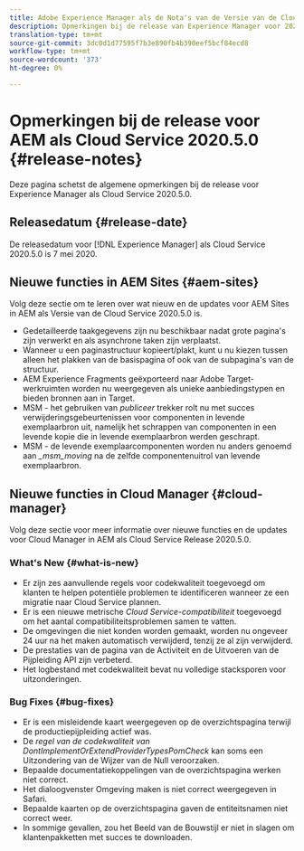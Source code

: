 ```yaml
---
title: Adobe Experience Manager als de Nota's van de Versie van de Cloud Service voor 2020.5.0
description: Opmerkingen bij de release van Experience Manager voor 2020.5.0
translation-type: tm+mt
source-git-commit: 3dc0d1d77595f7b3e890fb4b390eef5bcf84ecd8
workflow-type: tm+mt
source-wordcount: '373'
ht-degree: 0%

---
```



# Opmerkingen bij de release voor AEM als Cloud Service 2020.5.0 {#release-notes}

Deze pagina schetst de algemene opmerkingen bij de release voor Experience Manager als Cloud Service 2020.5.0.

## Releasedatum {#release-date}

De releasedatum voor [!DNL Experience Manager] als Cloud Service 2020.5.0 is 7 mei 2020.

## Nieuwe functies in AEM Sites {#aem-sites}

Volg deze sectie om te leren over wat nieuw en de updates voor AEM Sites in AEM als Versie van de Cloud Service 2020.5.0 is.

* Gedetailleerde taakgegevens zijn nu beschikbaar nadat grote pagina&#39;s zijn verwerkt en als asynchrone taken zijn verplaatst.
* Wanneer u een paginastructuur kopieert/plakt, kunt u nu kiezen tussen alleen het plakken van de basispagina of ook van de subpagina&#39;s van de structuur.
* AEM Experience Fragments geëxporteerd naar Adobe Target-werkruimten worden nu weergegeven als unieke aanbiedingstypen en bieden bronnen aan in Target.
* MSM - het gebruiken van *publiceer* trekker rolt nu met succes verwijderingsgebeurtenissen voor componenten in levende exemplaarbron uit, namelijk het schrappen van componenten in een levende kopie die in levende exemplaarbron werden geschrapt.
* MSM - de levende exemplaarcomponenten worden nu anders genoemd aan *_msm_moving* na de zelfde componentenuitrol van levende exemplaarbron.


## Nieuwe functies in Cloud Manager {#cloud-manager}

Volg deze sectie voor meer informatie over nieuwe functies en de updates voor Cloud Manager in AEM als Cloud Service Release 2020.5.0.

### What&#39;s New {#what-is-new}

* Er zijn zes aanvullende regels voor codekwaliteit toegevoegd om klanten te helpen potentiële problemen te identificeren wanneer ze een migratie naar Cloud Service plannen.
* Er is een nieuwe metrische *Cloud Service-compatibiliteit* toegevoegd om het aantal compatibiliteitsproblemen samen te vatten.
* De omgevingen die niet konden worden gemaakt, worden nu ongeveer 24 uur na het maken automatisch verwijderd, tenzij ze al zijn verwijderd.
* De prestaties van de pagina van de Activiteit en de Uitvoeren van de Pijpleiding API zijn verbeterd.
* Het logbestand met codekwaliteit bevat nu volledige stacksporen voor uitzonderingen.

### Bug Fixes  {#bug-fixes}

* Er is een misleidende kaart weergegeven op de overzichtspagina terwijl de productiepijpleiding actief was.
* De *regel van de codekwaliteit van DontImplementOrExtendProviderTypesPomCheck* kan soms een Uitzondering van de Wijzer van de Null veroorzaken.
* Bepaalde documentatiekoppelingen van de overzichtspagina werken niet correct.
* Het dialoogvenster Omgeving maken is niet correct weergegeven in Safari.
* Bepaalde kaarten op de overzichtspagina gaven de entiteitsnamen niet correct weer.
* In sommige gevallen, zou het Beeld van de Bouwstijl er niet in slagen om klantenpakketten met succes te downloaden.


